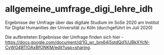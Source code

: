 # allgemeine_umfrage_digi_lehre_idh
Ergebnisse der Umfrage über das digitale Studium im SoSe 2020 am Institut für Digital Humanities der Universität zu Köln (durchgeführt im Juli 2020)

Die aufbreiteten Ergebnisse der Umfrage finden sich hier - https://docs.google.com/document/d/1G_wr_bm64j5stdQd1UJBkXYcN-CvWG4BTlOAxBfONKM/edit?usp=sharing.
